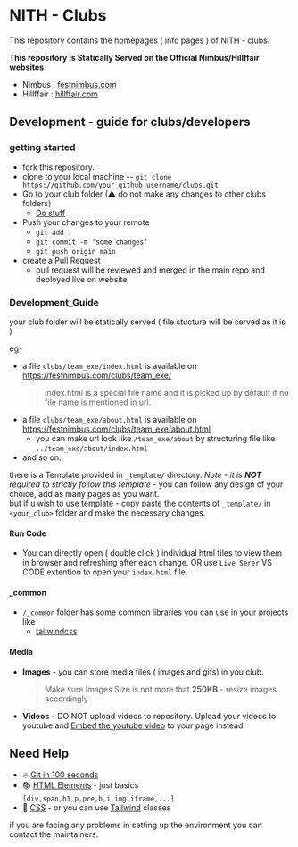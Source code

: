 # NITH - Clubs

This repository contains the homepages ( info pages ) of NITH - clubs.

**This repository is Statically Served on the Official Nimbus/Hillffair websites**

- Nimbus : [festnimbus.com](https://festnimbus.com/clubs)
- Hillffair : [hillffair.com](https://festnimbus.com/clubs)

## Development - guide for clubs/developers

### getting started

- fork this repository.
- clone to your local machine -- `git clone https://github.com/your_github_username/clubs.git`
- Go to your club folder (⚠ do not make any changes to other clubs folders)
  - [Do stuff](#development_guide)
- Push your changes to your remote
  - `git add .`
  - `git commit -m 'some changes'`
  - `git push origin main`
- create a Pull Request
  - pull request will be reviewed and merged in the main repo and deployed live on website

### Development_Guide

your club folder will be statically served ( file stucture will be served as it is ) <br>

eg- <br>

- a file `clubs/team_exe/index.html` is available on https://festnimbus.com/clubs/team_exe/
  > index.html is a special file name and it is picked up by default if no file name is mentioned in url.
- a file `clubs/team_exe/about.html` is available on https://festnimbus.com/clubs/team_exe/about.html
  - you can make url look like `/team_exe/about` by structuring file like `../team_exe/about/index.html`
- and so on..

there is a Template provided in `_template/` directory. _Note - it is **NOT** required to strictly follow this template_ - you can follow any design of your choice, add as many pages as you want. <br/>
but if u wish to use template - copy paste the contents of `_template/` in `<your_club>` folder and make the necessary changes.

#### Run Code

- You can directly open ( double click ) individual html files to view them in browser and refreshing after each change. OR use `Live Serer` VS CODE extention to open your `index.html` file.

#### \_common

- `/_common` folder has some common libraries you can use in your projects like
  - [tailwindcss](https://tailwindcss.com/docs/padding)

#### Media

- **Images** - you can store media files ( images and gifs) in you club.
  > Make sure Images Size is not more that **250KB** - resize images accordingly
- **Videos** - DO NOT upload videos to repository. Upload your videos to youtube and [Embed the youtube video](https://support.google.com/youtube/answer/171780?hl=en#zippy=) to your page instead.

## Need Help

- 🔥 [Git in 100 seconds](https://www.youtube.com/watch?v=hwP7WQkmECE)
- 📚 [HTML Elements](https://www.w3schools.com/tags/ref_byfunc.asp) - just basics `[div,span,h1,p,pre,b,i,img,iframe,...]`
- 💄 [CSS](https://www.w3schools.com/css/default.asp) - or you can use [Tailwind](https://tailwindcss.com/docs/) classes

if you are facing any problems in setting up the environment you can contact the maintainers.

